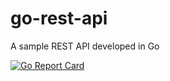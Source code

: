 # go-rest-api
A sample REST API developed in Go

[![Go Report Card](https://goreportcard.com/badge/github.com/willvelida/go-rest-api)](https://goreportcard.com/report/github.com/willvelida/go-rest-api)